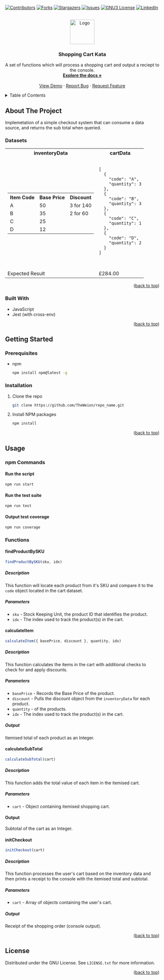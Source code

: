 <a name="readme-top"></a>

[![Contributors][contributors-shield]][contributors-url]
[![Forks][forks-shield]][forks-url]
[![Stargazers][stars-shield]][stars-url]
[![Issues][issues-shield]][issues-url]
[![GNU3 License][license-shield]][license-url]
[![LinkedIn][linkedin-shield]][linkedin-url]


<!-- PROJECT LOGO -->
<br />
<div align="center">
  <a href="https://github.com/github_username/Q1-quiz-game">
    <img src="images/logo.png" alt="Logo" width="80" height="80">
  </a>

<h3 align="center">Shopping Cart Kata</h3>

  <p align="center">
    A set of functions which will process a shopping cart and output a reciept to the console.
    <br />
    <a href="https://github.com/TheWeion/Q1-quiz-game"><strong>Explore the docs »</strong></a>
    <br />
    <br />
    <a href="https://github.com/TheWeion/Q1-quiz-game">View Demo</a>
    ·
    <a href="https://github.com/TheWeion/Q1-quiz-game/issues">Report Bug</a>
    ·
    <a href="https://github.com/TheWeion/Q1-quiz-game/issues">Request Feature</a>
  </p>
</div>


<!-- TABLE OF CONTENTS -->
<details>
  <summary>Table of Contents</summary>
  <ol>
    <li>
      <a href="#about-the-project">About The Project</a>
      <ul>
        <li><a href="#built-with">Built With</a></li>
      </ul>
    </li>
    <li>
      <a href="#getting-started">Getting Started</a>
      <ul>
        <li><a href="#prerequisites">Prerequisites</a></li>
        <li><a href="#installation">Installation</a></li>
      </ul>
    </li>
    <li>
      <a href="#usage">Usage</a>
      <ul>
        <li><a href="#npm-commands">npm Commands</a></li>
        <li>
          <a href="#functions">Functions</a>
          <ul>
            <li><a href="#findProductBySKU">findProductBySKU</a></li>
            <li><a href="#calculateItem">calculateItem</a></li>
            <li><a href="#calculateSubTotal">calculateSubTotal</a></li>
            <li><a href="#initCheckout">initCheckout</a></li>
          </ul>
        </li>
      </ul>
    </li>
    <li><a href="#license">License</a></li>
  </ol>
</details>


<!-- ABOUT THE PROJECT -->
## About The Project

Implemetation of a simple checkout system that can consume a data source, and returns the sub total when queried.

### Datasets

<table>
  <tr>
    <th>inventoryData</th>
    <th>cartData</th>
  </tr>
  <tr>
    <td>
      <table>
        <tr>
          <th>Item Code</th>
          <th>Base Price</th>
          <th>Discount</th>
        </tr>
        <tr>
          <td>A</td>
          <td>50</td>
          <td>3 for 140</td>
        </tr>
        <tr>
          <td>B</td>
          <td>35</td>
          <td>2 for 60</td>
        </tr>
        <tr>
          <td>C</td>
          <td>25</td>
          <td></td>
        </tr>
        <tr>
          <td>D</td>
          <td>12</td>
          <td></td>
        </tr>
      </table>
    </td>
    <td>
      <pre>
        <code>
[
  {
    "code": "A",
    "quantity": 3
  },
  {
    "code": "B",
    "quantity": 3
  },
  {
    "code": "C",
    "quantity": 1
  },
  {
    "code": "D",
    "quantity": 2
  }
]
        </code>
      </pre>
    </td>
  </tr>
  <tr>
    <td>Expected Result</td>
    <td>£284.00</td>
  </tr>
</table>


<p align="right">(<a href="#readme-top">back to top</a>)</p>

### Built With

* JavaScript
* Jest (with cross-env)

<p align="right">(<a href="#readme-top">back to top</a>)</p>


<!-- GETTING STARTED -->
## Getting Started

### Prerequisites


* npm
  ```sh
  npm install npm@latest -g
  ```

### Installation

1. Clone the repo
   ```sh
   git clone https://github.com/TheWeion/repo_name.git
   ```
2. Install NPM packages
   ```sh
   npm install
   ```

<p align="right">(<a href="#readme-top">back to top</a>)</p>


<!-- USAGE EXAMPLES -->
## Usage

### npm Commands

#### Run the script
```sh
npm run start
```

#### Run the test suite
```sh
npm run test
```

#### Output test coverage
```sh
npm run coverage
```

### Functions
#### findProductBySKU

```js
findProductBySKU(sku, idx)
```

##### Description

This function will locate each product from it's SKU and compare it to the ```code``` object located in the cart dataset.

##### Parameters
* ```sku``` - Stock Keeping Unit, the product ID that identifies the product.
* ```idx``` - The index used to track the product(s) in the cart.

#### calculateItem

```js
calculateItem({ basePrice, discount }, quantity, idx)
```

##### Description

This function calculates the items in the cart with additional checks to check for and apply discounts.

##### Parameters
* ```basePrice``` - Records the Base Price of the product.
* ```discount``` - Pulls the discount object from the ```inventoryData``` for each product.
* ```quantity``` - of the products.
* ```idx``` - The index used to track the product(s) in the cart.

##### Output
Itemised total of each product as an Integer.

#### calculateSubTotal

```js
calculateSubTotal(cart)
```

##### Description

This function adds the total value of each item in the itemised cart.

##### Parameters
* ```cart``` - Object containing itemised shopping cart.

#### Output
Subtotal of the cart as an Integer.

#### initCheckout

```js
initCheckout(cart)
```

##### Description

This function processes the user's cart based on the inventory data and then prints a receipt to the console with the itemised total and subtotal.

##### Parameters
* ```cart``` - Array of objects containing the user's cart.

##### Output
Receipt of the shopping order (console output).


<p align="right">(<a href="#readme-top">back to top</a>)</p>


<!-- LICENSE -->
## License

Distributed under the GNU License. See `LICENSE.txt` for more information.

<p align="right">(<a href="#readme-top">back to top</a>)</p>

<!-- MARKDOWN LINKS & IMAGES -->
<!-- https://www.markdownguide.org/basic-syntax/#reference-style-links -->
[contributors-shield]: https://img.shields.io/github/contributors/theweion/Q1-quiz-game.svg?style=for-the-badge
[contributors-url]: https://github.com/theweion/Q1-quiz-game/graphs/contributors
[forks-shield]: https://img.shields.io/github/forks/theweion/Q1-quiz-game.svg?style=for-the-badge
[forks-url]: https://github.com/theweion/Q1-quiz-game/network/members
[stars-shield]: https://img.shields.io/github/stars/theweion/Q1-quiz-game.svg?style=for-the-badge
[stars-url]: https://github.com/theweion/Q1-quiz-game/stargazers
[issues-shield]: https://img.shields.io/github/issues/theweion/Q1-quiz-game.svg?style=for-the-badge
[issues-url]: https://github.com/theweion/Q1-quiz-game/issues
[license-shield]: https://img.shields.io/github/license/theweion/Q1-quiz-game.svg?style=for-the-badge
[license-url]: https://github.com/theweion/Q1-quiz-game/blob/master/LICENSE.txt
[linkedin-shield]: https://img.shields.io/badge/-LinkedIn-black.svg?style=for-the-badge&logo=linkedin&colorB=555
[linkedin-url]: https://linkedin.com/in/terryfallows